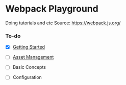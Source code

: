 # Webpack Playground  
Doing tutorials and etc
Source: https://webpack.js.org/


### To-do
 - [x] [Getting Started](https://webpack.js.org/guides/getting-started)
 - [ ] [Asset Management](https://webpack.js.org/guides/asset-management)
 - [ ] Basic Concepts
 - [ ] Configuration

 